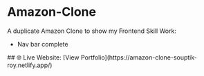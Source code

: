 # Amazon-Clone
A duplicate Amazon Clone to show my Frontend Skill
Work:
<ul>
  <li>Nav bar complete</li>
</ul>
## 🌐 Live Website:
[View Portfolio](https://amazon-clone-souptik-roy.netlify.app/)  


